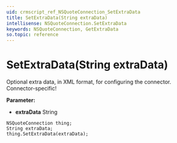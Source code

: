 ```yaml
---
uid: crmscript_ref_NSQuoteConnection_SetExtraData
title: SetExtraData(String extraData)
intellisense: NSQuoteConnection.SetExtraData
keywords: NSQuoteConnection, GetExtraData
so.topic: reference
---
```


# SetExtraData(String extraData)

Optional extra data, in XML format, for configuring the connector. Connector-specific!

**Parameter:** 
* **extraData** String

```crmscript
NSQuoteConnection thing;
String extraData;
thing.SetExtraData(extraData);
```

